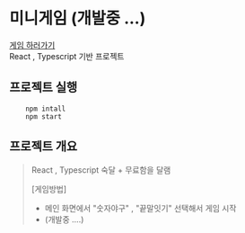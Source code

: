 # 미니게임 (개발중 ...)

[게임 하러가기](https://rea-minigame.herokuapp.com/)  
React , Typescript 기반 프로젝트

## 프로젝트 실행

```
    npm intall
    npm start
```

## 프로젝트 개요

> React , Typescript 숙달 + 무료함을 달램
>
> [게임방법]
>
> -   메인 화면에서 "숫자야구" , "끝말잇기" 선택해서 게임 시작
> -   (개발중 ....)
